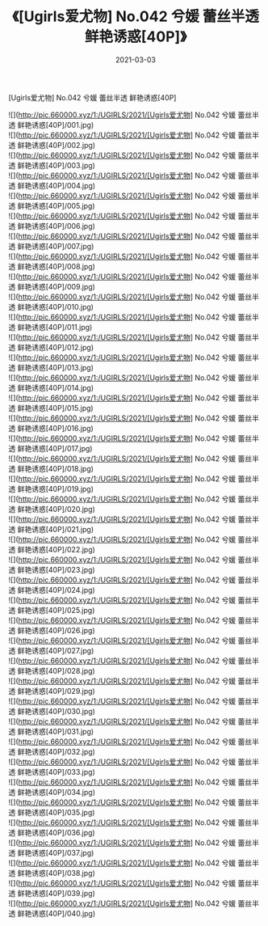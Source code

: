 ﻿---
layout: post
title:  《[Ugirls爱尤物] No.042 兮媛 蕾丝半透 鲜艳诱惑[40P]》
date:   2021-03-03
img: http://pic.660000.xyz/1:/UGIRLS/2021/[Ugirls爱尤物] No.042 兮媛 蕾丝半透 鲜艳诱惑[40P]/000.jpg
categories: [美女, 清纯, 唯美]
---

[Ugirls爱尤物] No.042 兮媛 蕾丝半透 鲜艳诱惑[40P]

  ![](http://pic.660000.xyz/1:/UGIRLS/2021/[Ugirls爱尤物] No.042 兮媛 蕾丝半透 鲜艳诱惑[40P]/001.jpg) <br> ![](http://pic.660000.xyz/1:/UGIRLS/2021/[Ugirls爱尤物] No.042 兮媛 蕾丝半透 鲜艳诱惑[40P]/002.jpg) <br> ![](http://pic.660000.xyz/1:/UGIRLS/2021/[Ugirls爱尤物] No.042 兮媛 蕾丝半透 鲜艳诱惑[40P]/003.jpg) <br> ![](http://pic.660000.xyz/1:/UGIRLS/2021/[Ugirls爱尤物] No.042 兮媛 蕾丝半透 鲜艳诱惑[40P]/004.jpg) <br> ![](http://pic.660000.xyz/1:/UGIRLS/2021/[Ugirls爱尤物] No.042 兮媛 蕾丝半透 鲜艳诱惑[40P]/005.jpg) <br> ![](http://pic.660000.xyz/1:/UGIRLS/2021/[Ugirls爱尤物] No.042 兮媛 蕾丝半透 鲜艳诱惑[40P]/006.jpg) <br> ![](http://pic.660000.xyz/1:/UGIRLS/2021/[Ugirls爱尤物] No.042 兮媛 蕾丝半透 鲜艳诱惑[40P]/007.jpg) <br> ![](http://pic.660000.xyz/1:/UGIRLS/2021/[Ugirls爱尤物] No.042 兮媛 蕾丝半透 鲜艳诱惑[40P]/008.jpg) <br> ![](http://pic.660000.xyz/1:/UGIRLS/2021/[Ugirls爱尤物] No.042 兮媛 蕾丝半透 鲜艳诱惑[40P]/009.jpg) <br> ![](http://pic.660000.xyz/1:/UGIRLS/2021/[Ugirls爱尤物] No.042 兮媛 蕾丝半透 鲜艳诱惑[40P]/010.jpg) <br> ![](http://pic.660000.xyz/1:/UGIRLS/2021/[Ugirls爱尤物] No.042 兮媛 蕾丝半透 鲜艳诱惑[40P]/011.jpg) <br> ![](http://pic.660000.xyz/1:/UGIRLS/2021/[Ugirls爱尤物] No.042 兮媛 蕾丝半透 鲜艳诱惑[40P]/012.jpg) <br> ![](http://pic.660000.xyz/1:/UGIRLS/2021/[Ugirls爱尤物] No.042 兮媛 蕾丝半透 鲜艳诱惑[40P]/013.jpg) <br> ![](http://pic.660000.xyz/1:/UGIRLS/2021/[Ugirls爱尤物] No.042 兮媛 蕾丝半透 鲜艳诱惑[40P]/014.jpg) <br> ![](http://pic.660000.xyz/1:/UGIRLS/2021/[Ugirls爱尤物] No.042 兮媛 蕾丝半透 鲜艳诱惑[40P]/015.jpg) <br> ![](http://pic.660000.xyz/1:/UGIRLS/2021/[Ugirls爱尤物] No.042 兮媛 蕾丝半透 鲜艳诱惑[40P]/016.jpg) <br> ![](http://pic.660000.xyz/1:/UGIRLS/2021/[Ugirls爱尤物] No.042 兮媛 蕾丝半透 鲜艳诱惑[40P]/017.jpg) <br> ![](http://pic.660000.xyz/1:/UGIRLS/2021/[Ugirls爱尤物] No.042 兮媛 蕾丝半透 鲜艳诱惑[40P]/018.jpg) <br> ![](http://pic.660000.xyz/1:/UGIRLS/2021/[Ugirls爱尤物] No.042 兮媛 蕾丝半透 鲜艳诱惑[40P]/019.jpg) <br> ![](http://pic.660000.xyz/1:/UGIRLS/2021/[Ugirls爱尤物] No.042 兮媛 蕾丝半透 鲜艳诱惑[40P]/020.jpg) <br> ![](http://pic.660000.xyz/1:/UGIRLS/2021/[Ugirls爱尤物] No.042 兮媛 蕾丝半透 鲜艳诱惑[40P]/021.jpg) <br> ![](http://pic.660000.xyz/1:/UGIRLS/2021/[Ugirls爱尤物] No.042 兮媛 蕾丝半透 鲜艳诱惑[40P]/022.jpg) <br> ![](http://pic.660000.xyz/1:/UGIRLS/2021/[Ugirls爱尤物] No.042 兮媛 蕾丝半透 鲜艳诱惑[40P]/023.jpg) <br> ![](http://pic.660000.xyz/1:/UGIRLS/2021/[Ugirls爱尤物] No.042 兮媛 蕾丝半透 鲜艳诱惑[40P]/024.jpg) <br> ![](http://pic.660000.xyz/1:/UGIRLS/2021/[Ugirls爱尤物] No.042 兮媛 蕾丝半透 鲜艳诱惑[40P]/025.jpg) <br> ![](http://pic.660000.xyz/1:/UGIRLS/2021/[Ugirls爱尤物] No.042 兮媛 蕾丝半透 鲜艳诱惑[40P]/026.jpg) <br> ![](http://pic.660000.xyz/1:/UGIRLS/2021/[Ugirls爱尤物] No.042 兮媛 蕾丝半透 鲜艳诱惑[40P]/027.jpg) <br> ![](http://pic.660000.xyz/1:/UGIRLS/2021/[Ugirls爱尤物] No.042 兮媛 蕾丝半透 鲜艳诱惑[40P]/028.jpg) <br> ![](http://pic.660000.xyz/1:/UGIRLS/2021/[Ugirls爱尤物] No.042 兮媛 蕾丝半透 鲜艳诱惑[40P]/029.jpg) <br> ![](http://pic.660000.xyz/1:/UGIRLS/2021/[Ugirls爱尤物] No.042 兮媛 蕾丝半透 鲜艳诱惑[40P]/030.jpg) <br> ![](http://pic.660000.xyz/1:/UGIRLS/2021/[Ugirls爱尤物] No.042 兮媛 蕾丝半透 鲜艳诱惑[40P]/031.jpg) <br> ![](http://pic.660000.xyz/1:/UGIRLS/2021/[Ugirls爱尤物] No.042 兮媛 蕾丝半透 鲜艳诱惑[40P]/032.jpg) <br> ![](http://pic.660000.xyz/1:/UGIRLS/2021/[Ugirls爱尤物] No.042 兮媛 蕾丝半透 鲜艳诱惑[40P]/033.jpg) <br> ![](http://pic.660000.xyz/1:/UGIRLS/2021/[Ugirls爱尤物] No.042 兮媛 蕾丝半透 鲜艳诱惑[40P]/034.jpg) <br> ![](http://pic.660000.xyz/1:/UGIRLS/2021/[Ugirls爱尤物] No.042 兮媛 蕾丝半透 鲜艳诱惑[40P]/035.jpg) <br> ![](http://pic.660000.xyz/1:/UGIRLS/2021/[Ugirls爱尤物] No.042 兮媛 蕾丝半透 鲜艳诱惑[40P]/036.jpg) <br> ![](http://pic.660000.xyz/1:/UGIRLS/2021/[Ugirls爱尤物] No.042 兮媛 蕾丝半透 鲜艳诱惑[40P]/037.jpg) <br> ![](http://pic.660000.xyz/1:/UGIRLS/2021/[Ugirls爱尤物] No.042 兮媛 蕾丝半透 鲜艳诱惑[40P]/038.jpg) <br> ![](http://pic.660000.xyz/1:/UGIRLS/2021/[Ugirls爱尤物] No.042 兮媛 蕾丝半透 鲜艳诱惑[40P]/039.jpg) <br> ![](http://pic.660000.xyz/1:/UGIRLS/2021/[Ugirls爱尤物] No.042 兮媛 蕾丝半透 鲜艳诱惑[40P]/040.jpg) <br>